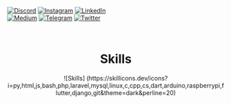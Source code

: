 [![Discord](https://img.shields.io/badge/Discord-blue?style=for-the-badge&logo=discord&logoColor=white)](https://discord.gg/58yRbQNSKK) [![Instagram](https://img.shields.io/badge/Instagram-red?style=for-the-badge&logo=Instagram&logoColor=white)](https://instagram.com/jexroid) 
[![LinkedIn](https://img.shields.io/badge/LinkedIn-blue?style=for-the-badge&logo=linkedin&logoColor=white)](https://linkedin.com/in/jexroid)  
[![Medium](https://img.shields.io/badge/Medium-black?style=for-the-badge&logo=medium&logoColor=white)](https://medium.com/@jexroid) 
[![Telegram](https://img.shields.io/badge/jexroid-blue?style=for-the-badge&logo=telegram)](https://t.me/jexroid)
[![Twitter](https://img.shields.io/badge/Twitter-blue?style=for-the-badge&logo=twitter&logoColor=white)](https://twitter.com/jexroid)

<br>

<h1 align="center">Skills</h1>

  <div align="center">
  ![Skills] (https://skillicons.dev/icons?i=py,html,js,bash,php,laravel,mysql,linux,c,cpp,cs,dart,arduino,raspberrypi,flutter,django,git&theme=dark&perline=20)
  </div>
